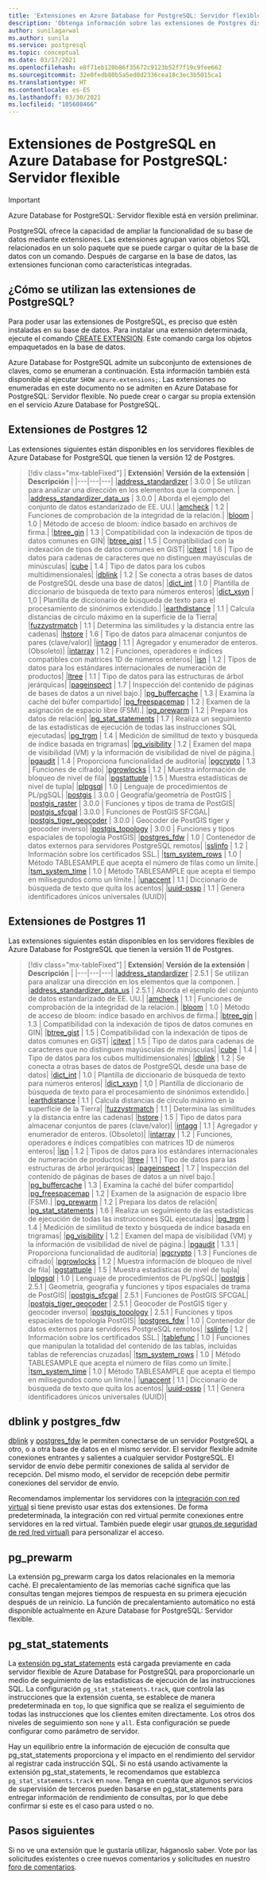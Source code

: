 ```yaml
---
title: 'Extensiones en Azure Database for PostgreSQL: Servidor flexible'
description: 'Obtenga información sobre las extensiones de Postgres disponibles en Azure Database for PostgreSQL: Servidor flexible'
author: sunilagarwal
ms.author: sunila
ms.service: postgresql
ms.topic: conceptual
ms.date: 03/17/2021
ms.openlocfilehash: e8f71eb120b86f35672c9123b52f7f19c9fee662
ms.sourcegitcommit: 32e0fedb80b5a5ed0d2336cea18c3ec3b5015ca1
ms.translationtype: HT
ms.contentlocale: es-ES
ms.lasthandoff: 03/30/2021
ms.locfileid: "105608466"
---
```

# <a name="postgresql-extensions-in-azure-database-for-postgresql---flexible-server"></a>Extensiones de PostgreSQL en Azure Database for PostgreSQL: Servidor flexible

> [!IMPORTANT]
> Azure Database for PostgreSQL: Servidor flexible está en versión preliminar.

PostgreSQL ofrece la capacidad de ampliar la funcionalidad de su base de datos mediante extensiones. Las extensiones agrupan varios objetos SQL relacionados en un solo paquete que se puede cargar o quitar de la base de datos con un comando. Después de cargarse en la base de datos, las extensiones funcionan como características integradas.

## <a name="how-to-use-postgresql-extensions"></a>¿Cómo se utilizan las extensiones de PostgreSQL?
Para poder usar las extensiones de PostgreSQL, es preciso que estén instaladas en su base de datos. Para instalar una extensión determinada, ejecute el comando [CREATE EXTENSION](https://www.postgresql.org/docs/current/sql-createextension.html). Este comando carga los objetos empaquetados en la base de datos.

Azure Database for PostgreSQL admite un subconjunto de extensiones de claves, como se enumeran a continuación. Esta información también está disponible al ejecutar `SHOW azure.extensions;`. Las extensiones no enumeradas en este documento no se admiten en Azure Database for PostgreSQL: Servidor flexible. No puede crear o cargar su propia extensión en el servicio Azure Database for PostgreSQL.


## <a name="postgres-12-extensions"></a>Extensiones de Postgres 12

Las extensiones siguientes están disponibles en los servidores flexibles de Azure Database for PostgreSQL que tienen la versión 12 de Postgres. 

> [!div class="mx-tableFixed"]
> | **Extensión**| **Versión de la extensión** | **Descripción** |
> |---|---|---|
> |[address_standardizer](http://postgis.net/docs/Address_Standardizer.html)         | 3.0.0           | Se utilizan para analizar una dirección en los elementos que la componen. |
> |[address_standardizer_data_us](http://postgis.net/docs/Address_Standardizer.html) | 3.0.0           | Aborda el ejemplo del conjunto de datos estandarizado de EE. UU.|
> |[amcheck](https://www.postgresql.org/docs/12/amcheck.html)                    | 1.2             | Funciones de comprobación de la integridad de la relación.|
> |[bloom](https://www.postgresql.org/docs/12/bloom.html)                    | 1.0             | Método de acceso de bloom: índice basado en archivos de firma.|
> |[btree_gin](https://www.postgresql.org/docs/12/btree-gin.html)                    | 1.3             | Compatibilidad con la indexación de tipos de datos comunes en GIN|
> |[btree_gist](https://www.postgresql.org/docs/12/btree-gist.html)                   | 1.5             | Compatibilidad con la indexación de tipos de datos comunes en GiST|
> |[citext](https://www.postgresql.org/docs/12/citext.html)                       | 1.6             | Tipo de datos para cadenas de caracteres que no distinguen mayúsculas de minúsculas|
> |[cube](https://www.postgresql.org/docs/12/cube.html)                         | 1.4             | Tipo de datos para los cubos multidimensionales|
> |[dblink](https://www.postgresql.org/docs/12/dblink.html)                       | 1.2             | Se conecta a otras bases de datos de PostgreSQL desde una base de datos|
> |[dict_int](https://www.postgresql.org/docs/12/dict-int.html)                     | 1.0             | Plantilla de diccionario de búsqueda de texto para números enteros|
> |[dict_xsyn](https://www.postgresql.org/docs/12/dict-xsyn.html)                     | 1,0             | Plantilla de diccionario de búsqueda de texto para el procesamiento de sinónimos extendido.|
> |[earthdistance](https://www.postgresql.org/docs/12/earthdistance.html)                | 1.1             | Calcula distancias de círculo máximo en la superficie de la Tierra|
> |[fuzzystrmatch](https://www.postgresql.org/docs/12/fuzzystrmatch.html)                | 1.1             | Determina las similitudes y la distancia entre las cadenas|
> |[hstore](https://www.postgresql.org/docs/12/hstore.html)                       | 1.6             | Tipo de datos para almacenar conjuntos de pares (clave/valor)|
> |[intagg](https://www.postgresql.org/docs/12/intagg.html)                     | 1.1             | Agregador y enumerador de enteros. (Obsoleto)|
> |[intarray](https://www.postgresql.org/docs/12/intarray.html)                     | 1.2             | Funciones, operadores e índices compatibles con matrices 1D de números enteros|
> |[isn](https://www.postgresql.org/docs/12/isn.html)                          | 1.2             | Tipos de datos para los estándares internacionales de numeración de productos|
> |[ltree](https://www.postgresql.org/docs/12/ltree.html)                        | 1.1             | Tipo de datos para las estructuras de árbol jerárquicas|
> |[pageinspect](https://www.postgresql.org/docs/12/pageinspect.html)                        | 1.7             | Inspección del contenido de páginas de bases de datos a un nivel bajo.|
> |[pg_buffercache](https://www.postgresql.org/docs/12/pgbuffercache.html)               | 1.3             | Examina la caché del búfer compartido|
> |[pg_freespacemap](https://www.postgresql.org/docs/12/pgfreespacemap.html)               | 1.2             | Examen de la asignación de espacio libre (FSM).|
> |[pg_prewarm](https://www.postgresql.org/docs/12/pgprewarm.html)                   | 1.2             | Prepara los datos de relación|
> |[pg_stat_statements](https://www.postgresql.org/docs/12/pgstatstatements.html)           | 1.7             | Realiza un seguimiento de las estadísticas de ejecución de todas las instrucciones SQL ejecutadas|
> |[pg_trgm](https://www.postgresql.org/docs/12/pgtrgm.html)                      | 1.4             | Medición de similitud de texto y búsqueda de índice basada en trigramas|
> |[pg_visibility](https://www.postgresql.org/docs/12/pgvisibility.html)                      | 1.2             | Examen del mapa de visibilidad (VM) y la información de visibilidad de nivel de página.|
> |[pgaudit](https://www.pgaudit.org/)                     | 1.4             | Proporciona funcionalidad de auditoría|
> |[pgcrypto](https://www.postgresql.org/docs/12/pgcrypto.html)                     | 1.3             | Funciones de cifrado|
> |[pgrowlocks](https://www.postgresql.org/docs/12/pgrowlocks.html)                   | 1.2             | Muestra información de bloqueo de nivel de fila|
> |[pgstattuple](https://www.postgresql.org/docs/12/pgstattuple.html)                  | 1.5             | Muestra estadísticas de nivel de tupla|
> |[plpgsql](https://www.postgresql.org/docs/12/plpgsql.html)                      | 1.0             | Lenguaje de procedimientos de PL/pgSQL|
> |[postgis](https://www.postgis.net/)                      | 3.0.0           | Geografía/geometría de PostGIS |
> |[postgis_raster](https://www.postgis.net/)               | 3.0.0           | Funciones y tipos de trama de PostGIS| 
> |[postgis_sfcgal](https://www.postgis.net/)               | 3.0.0           | Funciones de PostGIS SFCGAL|
> |[postgis_tiger_geocoder](https://www.postgis.net/)       | 3.0.0           | Geocoder de PostGIS tiger y geocoder inverso|
> |[postgis_topology](https://postgis.net/docs/Topology.html)             | 3.0.0           | Funciones y tipos espaciales de topología PostGIS|
> |[postgres_fdw](https://www.postgresql.org/docs/12/postgres-fdw.html)                 | 1.0             | Contenedor de datos externos para servidores PostgreSQL remotos|
> |[sslinfo](https://www.postgresql.org/docs/12/sslinfo.html)                    | 1.2             | Información sobre los certificados SSL.|
> |[tsm_system_rows](https://www.postgresql.org/docs/12/tsm-system-rows.html)                    | 1.0             |  Método TABLESAMPLE que acepta el número de filas como un límite.|
> |[tsm_system_time](https://www.postgresql.org/docs/12/tsm-system-time.html)                    | 1.0             |  Método TABLESAMPLE que acepta el tiempo en milisegundos como un límite.|
> |[unaccent](https://www.postgresql.org/docs/12/unaccent.html)                     | 1.1             | Diccionario de búsqueda de texto que quita los acentos|
> |[uuid-ossp](https://www.postgresql.org/docs/12/uuid-ossp.html)                    | 1.1             | Genera identificadores únicos universales (UUID)|

## <a name="postgres-11-extensions"></a>Extensiones de Postgres 11

Las extensiones siguientes están disponibles en los servidores flexibles de Azure Database for PostgreSQL que tienen la versión 11 de Postgres. 

> [!div class="mx-tableFixed"]
> | **Extensión**| **Versión de la extensión** | **Descripción** |
> |---|---|---|
> |[address_standardizer](http://postgis.net/docs/Address_Standardizer.html)         | 2.5.1           | Se utilizan para analizar una dirección en los elementos que la componen. |
> |[address_standardizer_data_us](http://postgis.net/docs/Address_Standardizer.html) | 2.5.1           | Aborda el ejemplo del conjunto de datos estandarizado de EE. UU.|
> |[amcheck](https://www.postgresql.org/docs/11/amcheck.html)                    | 1.1             | Funciones de comprobación de la integridad de la relación.|
> |[bloom](https://www.postgresql.org/docs/11/bloom.html)                    | 1.0             | Método de acceso de bloom: índice basado en archivos de firma.|
> |[btree_gin](https://www.postgresql.org/docs/11/btree-gin.html)                    | 1.3             | Compatibilidad con la indexación de tipos de datos comunes en GIN|
> |[btree_gist](https://www.postgresql.org/docs/11/btree-gist.html)                   | 1.5             | Compatibilidad con la indexación de tipos de datos comunes en GiST|
> |[citext](https://www.postgresql.org/docs/11/citext.html)                       | 1.5             | Tipo de datos para cadenas de caracteres que no distinguen mayúsculas de minúsculas|
> |[cube](https://www.postgresql.org/docs/11/cube.html)                         | 1.4             | Tipo de datos para los cubos multidimensionales|
> |[dblink](https://www.postgresql.org/docs/11/dblink.html)                       | 1.2             | Se conecta a otras bases de datos de PostgreSQL desde una base de datos|
> |[dict_int](https://www.postgresql.org/docs/11/dict-int.html)                     | 1.0             | Plantilla de diccionario de búsqueda de texto para números enteros|
> |[dict_xsyn](https://www.postgresql.org/docs/11/dict-xsyn.html)                     | 1,0             | Plantilla de diccionario de búsqueda de texto para el procesamiento de sinónimos extendido.|
> |[earthdistance](https://www.postgresql.org/docs/11/earthdistance.html)                | 1.1             | Calcula distancias de círculo máximo en la superficie de la Tierra|
> |[fuzzystrmatch](https://www.postgresql.org/docs/11/fuzzystrmatch.html)                | 1.1             | Determina las similitudes y la distancia entre las cadenas|
> |[hstore](https://www.postgresql.org/docs/11/hstore.html)                       | 1.5             | Tipo de datos para almacenar conjuntos de pares (clave/valor)|
> |[intagg](https://www.postgresql.org/docs/11/intagg.html)                     | 1.1             | Agregador y enumerador de enteros. (Obsoleto)|
> |[intarray](https://www.postgresql.org/docs/11/intarray.html)                     | 1.2             | Funciones, operadores e índices compatibles con matrices 1D de números enteros|
> |[isn](https://www.postgresql.org/docs/11/isn.html)                          | 1.2             | Tipos de datos para los estándares internacionales de numeración de productos|
> |[ltree](https://www.postgresql.org/docs/11/ltree.html)                        | 1.1             | Tipo de datos para las estructuras de árbol jerárquicas|
> |[pageinspect](https://www.postgresql.org/docs/11/pageinspect.html)                        | 1.7             | Inspección del contenido de páginas de bases de datos a un nivel bajo.|
> |[pg_buffercache](https://www.postgresql.org/docs/11/pgbuffercache.html)               | 1.3             | Examina la caché del búfer compartido|
> |[pg_freespacemap](https://www.postgresql.org/docs/11/pgfreespacemap.html)               | 1.2             | Examen de la asignación de espacio libre (FSM).|
> |[pg_prewarm](https://www.postgresql.org/docs/11/pgprewarm.html)                   | 1.2             | Prepara los datos de relación|
> |[pg_stat_statements](https://www.postgresql.org/docs/11/pgstatstatements.html)           | 1.6             | Realiza un seguimiento de las estadísticas de ejecución de todas las instrucciones SQL ejecutadas|
> |[pg_trgm](https://www.postgresql.org/docs/11/pgtrgm.html)                      | 1.4             | Medición de similitud de texto y búsqueda de índice basada en trigramas|
> |[pg_visibility](https://www.postgresql.org/docs/11/pgvisibility.html)                      | 1.2             | Examen del mapa de visibilidad (VM) y la información de visibilidad de nivel de página.|
> |[pgaudit](https://www.pgaudit.org/)                     | 1.3.1             | Proporciona funcionalidad de auditoría|
> |[pgcrypto](https://www.postgresql.org/docs/11/pgcrypto.html)                     | 1.3             | Funciones de cifrado|
> |[pgrowlocks](https://www.postgresql.org/docs/11/pgrowlocks.html)                   | 1.2             | Muestra información de bloqueo de nivel de fila|
> |[pgstattuple](https://www.postgresql.org/docs/11/pgstattuple.html)                  | 1.5             | Muestra estadísticas de nivel de tupla|
> |[plpgsql](https://www.postgresql.org/docs/11/plpgsql.html)                      | 1.0             | Lenguaje de procedimientos de PL/pgSQL|
> |[postgis](https://www.postgis.net/)                      | 2.5.1           | Geometría, geografía y funciones y tipos espaciales de trama de PostGIS|
> |[postgis_sfcgal](https://www.postgis.net/)               | 2.5.1           | Funciones de PostGIS SFCGAL|
> |[postgis_tiger_geocoder](https://www.postgis.net/)       | 2.5.1           | Geocoder de PostGIS tiger y geocoder inverso|
> |[postgis_topology](https://postgis.net/docs/Topology.html)             | 2.5.1           | Funciones y tipos espaciales de topología PostGIS|
> |[postgres_fdw](https://www.postgresql.org/docs/11/postgres-fdw.html)                 | 1.0             | Contenedor de datos externos para servidores PostgreSQL remotos|
> |[sslinfo](https://www.postgresql.org/docs/11/sslinfo.html)                    | 1.2             | Información sobre los certificados SSL.|
> |[tablefunc](https://www.postgresql.org/docs/11/tablefunc.html)                    | 1.0             | Funciones que manipulan la totalidad del contenido de las tablas, incluidas tablas de referencias cruzadas|
> |[tsm_system_rows](https://www.postgresql.org/docs/11/tsm-system-rows.html)                    | 1.0             |  Método TABLESAMPLE que acepta el número de filas como un límite.|
> |[tsm_system_time](https://www.postgresql.org/docs/11/tsm-system-time.html)                    | 1.0             |  Método TABLESAMPLE que acepta el tiempo en milisegundos como un límite.|
> |[unaccent](https://www.postgresql.org/docs/11/unaccent.html)                     | 1.1             | Diccionario de búsqueda de texto que quita los acentos|
> |[uuid-ossp](https://www.postgresql.org/docs/11/uuid-ossp.html)                    | 1.1             | Genera identificadores únicos universales (UUID)|


## <a name="dblink-and-postgres_fdw"></a>dblink y postgres_fdw
[dblink](https://www.postgresql.org/docs/current/contrib-dblink-function.html) y [postgres_fdw](https://www.postgresql.org/docs/current/postgres-fdw.html) le permiten conectarse de un servidor PostgreSQL a otro, o a otra base de datos en el mismo servidor. El servidor flexible admite conexiones entrantes y salientes a cualquier servidor PostgreSQL. El servidor de envío debe permitir conexiones de salida al servidor de recepción. Del mismo modo, el servidor de recepción debe permitir conexiones del servidor de envío. 

Recomendamos implementar los servidores con la [integración con red virtual](concepts-networking.md) si tiene previsto usar estas dos extensiones. De forma predeterminada, la integración con red virtual permite conexiones entre servidores en la red virtual. También puede elegir usar [grupos de seguridad de red (red virtual)](../../virtual-network/manage-network-security-group.md) para personalizar el acceso.

## <a name="pg_prewarm"></a>pg_prewarm

La extensión pg_prewarm carga los datos relacionales en la memoria caché. El precalentamiento de las memorias caché significa que las consultas tengan mejores tiempos de respuesta en su primera ejecución después de un reinicio. La función de precalentamiento automático no está disponible actualmente en Azure Database for PostgreSQL: Servidor flexible.

## <a name="pg_stat_statements"></a>pg_stat_statements
La [extensión pg_stat_statements](https://www.postgresql.org/docs/current/pgstatstatements.html) está cargada previamente en cada servidor flexible de Azure Database for PostgreSQL para proporcionarle un medio de seguimiento de las estadísticas de ejecución de las instrucciones SQL.
La configuración `pg_stat_statements.track`, que controla las instrucciones que la extensión cuenta, se establece de manera predeterminada en `top`, lo que significa que se realiza el seguimiento de todas las instrucciones que los clientes emiten directamente. Los otros dos niveles de seguimiento son `none` y `all`. Esta configuración se puede configurar como parámetro de servidor.

Hay un equilibrio entre la información de ejecución de consulta que pg_stat_statements proporciona y el impacto en el rendimiento del servidor al registrar cada instrucción SQL. Si no está usando activamente la extensión pg_stat_statements, le recomendamos que establezca `pg_stat_statements.track` en `none`. Tenga en cuenta que algunos servicios de supervisión de terceros pueden basarse en pg_stat_statements para entregar información de rendimiento de consultas, por lo que debe confirmar si este es el caso para usted o no.


## <a name="next-steps"></a>Pasos siguientes

Si no ve una extensión que le gustaría utilizar, háganoslo saber. Vote por las solicitudes existentes o cree nuevos comentarios y solicitudes en nuestro [foro de comentarios](https://feedback.azure.com/forums/597976-azure-database-for-postgresql).